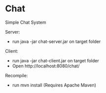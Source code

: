 # Chat
Simple Chat System

Server:

- run java -jar chat-server.jar on target folder

Client:
- run java -jar chat-client.jar on target folder
- Open http://localhost:8080/chat/

Recompile:
- run mvn install (Requires Apache Maven)

